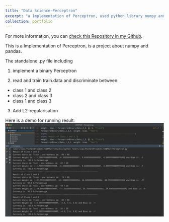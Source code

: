 ```yaml
---
title: "Data Science-Perceptron"
excerpt: "a Implementation of Perceptron, used python library numpy and pandas. <br/><img src='https://github.com/han-ziqi/Perceptron/raw/master/demo/Perceptron.jpeg'>"
collection: portfolio
---
```


For more information, you can [check this Repository in my Github](https://github.com/han-ziqi/Perceptron).

This is a Implementation of Perceptron, is a project about numpy and pandas.

The standalone .py file including

1. implement a binary Perceptron

2. read and train train.data and discriminate between:
  - class 1 and class 2
  - class 2 and class 3
  - class 1 and class 3

3. Add L2-regularisation

Here is a demo for running result:
![demo](https://github.com/han-ziqi/Perceptron/raw/master/demo/Perceptron.jpeg)
